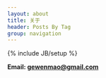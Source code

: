 ```yaml
---
layout: about
title: 关于
header: Posts By Tag
group: navigation
---
```

{% include JB/setup %}

**Email: gewenmao@gmail.com**